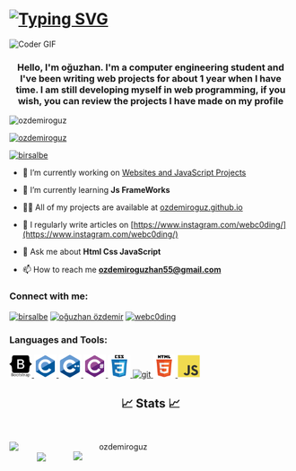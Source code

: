 <h1 style="text-alignt:center">
<a href="https://git.io/typing-svg"><img src="https://readme-typing-svg.herokuapp.com?font=Fira+Code&pause=500&width=435&lines=Hey+There+%F0%9F%91%8B;My+name+is+Oguzhan.;Nice+to+met+you+%F0%9F%98%80" alt="Typing SVG" /></a></h1>
 <abc>
 <img src="https://media0.giphy.com/media/v1.Y2lkPTc5MGI3NjExMWY4NDM4ZGIzNjk5NWU1YzI1NmYwOTkwNzg5MTVjNDlmMjhjMzA3ZiZjdD1n/Kz682eDqEj1pznyOtR/giphy.gif" alt="Coder GIF" width="500">
 </abc>
 <h3 align="center">Hello, I'm oğuzhan. I'm a computer engineering student and I've been writing web projects for about 1 year when I have time. I am still developing myself in web programming, if you wish, you can review the projects I have made on my profile</h3>

<p align="left"> <img src="https://komarev.com/ghpvc/?username=ozdemiroguz&label=Profile%20views&color=0e75b6&style=flat" alt="ozdemiroguz" /> </p>

<p align="left"> <a href="https://github.com/ryo-ma/github-profile-trophy"><img src="https://github-profile-trophy.vercel.app/?username=ozdemiroguz" alt="ozdemiroguz" /></a> </p>

<p align="left"> <a href="https://twitter.com/birsalbe" target="blank"><img src="https://img.shields.io/twitter/follow/birsalbe?logo=twitter&style=for-the-badge" alt="birsalbe" /></a> </p>

- 🔭 I’m currently working on [Websites and JavaScript Projects](https://github.com/Ozdemiroguz/Javascript-Projects)

- 🌱 I’m currently learning **Js FrameWorks**

- 👨‍💻 All of my projects are available at [ozdemiroguz.github.io](ozdemiroguz.github.io)

- 📝 I regularly write articles on [https://www.instagram.com/webc0ding/](https://www.instagram.com/webc0ding/)

- 💬 Ask me about **Html Css JavaScript**

- 📫 How to reach me **ozdemiroguzhan55@gmail.com**

<h3 align="left">Connect with me:</h3>
<p align="left">
<a href="https://twitter.com/birsalbe" target="blank"><img align="center" src="https://raw.githubusercontent.com/rahuldkjain/github-profile-readme-generator/master/src/images/icons/Social/twitter.svg" alt="birsalbe" height="30" width="40" /></a>
<a href="https://linkedin.com/in/oğuzhan özdemir" target="blank"><img align="center" src="https://raw.githubusercontent.com/rahuldkjain/github-profile-readme-generator/master/src/images/icons/Social/linked-in-alt.svg" alt="oğuzhan özdemir" height="30" width="40" /></a>
<a href="https://instagram.com/webc0ding" target="blank"><img align="center" src="https://raw.githubusercontent.com/rahuldkjain/github-profile-readme-generator/master/src/images/icons/Social/instagram.svg" alt="webc0ding" height="30" width="40" /></a>
</p>

<h3 align="left">Languages and Tools:</h3>
<p align="left"> <a href="https://getbootstrap.com" target="_blank" rel="noreferrer"> <img src="https://raw.githubusercontent.com/devicons/devicon/master/icons/bootstrap/bootstrap-plain-wordmark.svg" alt="bootstrap" width="40" height="40"/> </a> <a href="https://www.cprogramming.com/" target="_blank" rel="noreferrer"> <img src="https://raw.githubusercontent.com/devicons/devicon/master/icons/c/c-original.svg" alt="c" width="40" height="40"/> </a> <a href="https://www.w3schools.com/cpp/" target="_blank" rel="noreferrer"> <img src="https://raw.githubusercontent.com/devicons/devicon/master/icons/cplusplus/cplusplus-original.svg" alt="cplusplus" width="40" height="40"/> </a> <a href="https://www.w3schools.com/cs/" target="_blank" rel="noreferrer"> <img src="https://raw.githubusercontent.com/devicons/devicon/master/icons/csharp/csharp-original.svg" alt="csharp" width="40" height="40"/> </a> <a href="https://www.w3schools.com/css/" target="_blank" rel="noreferrer"> <img src="https://raw.githubusercontent.com/devicons/devicon/master/icons/css3/css3-original-wordmark.svg" alt="css3" width="40" height="40"/> </a> <a href="https://git-scm.com/" target="_blank" rel="noreferrer"> <img src="https://www.vectorlogo.zone/logos/git-scm/git-scm-icon.svg" alt="git" width="40" height="40"/> </a> <a href="https://www.w3.org/html/" target="_blank" rel="noreferrer"> <img src="https://raw.githubusercontent.com/devicons/devicon/master/icons/html5/html5-original-wordmark.svg" alt="html5" width="40" height="40"/> </a> <a href="https://developer.mozilla.org/en-US/docs/Web/JavaScript" target="_blank" rel="noreferrer"> <img src="https://raw.githubusercontent.com/devicons/devicon/master/icons/javascript/javascript-original.svg" alt="javascript" width="40" height="40"/> </a> </p>

<h2 align="center">📈 Stats 📈</h2>
    <br>
    <p align=center>
        <a href="https://github.com/denvercoder1/github-readme-streak-stats" title="Go to Source">
            <img align="left" width=390
                src="https://github-readme-streak-stats.herokuapp.com/?user=ozdemiroguz&theme=midnight-purple&border=61dafb&hide_border=true"
                alt="ozdemiroguz" /></a>

<a>
  <source 
  srcset="https://github-readme-stats.vercel.app/api?username=ozdemiroguz&show_icons=true&theme=midnight-purple&hide_border=true&"
   />
  <source
  srcset="https://github-readme-stats.vercel.app/api?username=ozdemiroguz&theme=midnight-purple&hide_border=true&show_icons=true"
  media="(prefers-color-scheme: midnight-purple), (prefers-color-scheme: no-preference)"
   />
   <img align="right" width=390 src="https://github-readme-stats.vercel.app/api?username=ozdemiroguz&theme=midnight-purple&hide_border=true&show_icons=true" />
 </a>
<a href="https://github.com/anuraghazra/github-readme-stats">
        <img align="center" src="https://github-readme-stats.vercel.app/api/top-langs/?username=ozdemiroguz" />
 </a>
<!--
**Ozdemiroguz/Ozdemiroguz** is a ✨ _special_ ✨ repository because its `README.md` (this file) appears on your GitHub profile.

Here are some ideas to get you started:

- 🔭 I’m currently working on ...
- 🌱 I’m currently learning ...
- 👯 I’m looking to collaborate on ...
- 🤔 I’m looking for help with ...
- 💬 Ask me about ...
- 📫 How to reach me: ...
- 😄 Pronouns: ...
- ⚡ Fun fact: ...
-->
